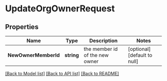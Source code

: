 # UpdateOrgOwnerRequest

## Properties
Name | Type | Description | Notes
------------ | ------------- | ------------- | -------------
**NewOwnerMemberId** | **string** | the member id of the new owner | [optional] [default to null]

[[Back to Model list]](../README.md#documentation-for-models) [[Back to API list]](../README.md#documentation-for-api-endpoints) [[Back to README]](../README.md)

